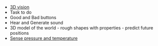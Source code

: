  - [3D vision](https://github.com/nofreewill42/AI/blob/master/3D%20vision.md)
 - Task to do
 - Good and Bad buttons
 - Hear and Generate sound
 - 3D model of the world - rough shapes with properties - predict future positions
 - [Sense pressure and temperature](https://github.com/nofreewill42/AI/blob/master/Touch.md)
